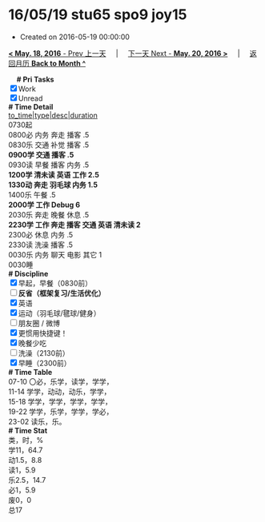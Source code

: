# 16/05/19 stu65 spo9 joy15

- Created on 2016-05-19 00:00:00

[**< May. 18, 2016** - Prev 上一天](/lifelogs/2016/05/d18.md) &nbsp; &nbsp; | &nbsp; &nbsp; [下一天 Next - **May. 20, 2016 >**](/lifelogs/2016/05/d20.md) &nbsp; &nbsp; |  &nbsp; &nbsp; [返回月历 **Back to Month ^**](/lifelogs/2016/05/index.md)
<br/><div><b>     # Pri Tasks</b></div><div><input checked="true" type="checkbox"/>Work</div><div><input checked="true" type="checkbox"/>Unread</div><div><b># Time Detail</b></div><div><u>to_time|type|desc|duration</u></div><div>0730起</div><div>0800必 内务 奔走 播客 .5</div><div>0830乐 交通 补觉 播客 .5</div><div><b>0900学 交通 播客 .5</b></div><div>0930读 早餐 播客 内务 .5</div><div><b>1200学 清未读 英语 工作 2.5</b></div><div><b>1330动 奔走 羽毛球 内务 1.5</b></div><div>1400乐 午餐 .5</div><div><b>2000学 工作 Debug 6</b></div><div>2030乐 奔走 晚餐 休息 .5</div><div><b>2230学 工作 奔走 播客 交通 英语 清未读 2</b></div><div>2300必 休息 内务 .5</div><div>2330读 洗澡 播客 .5</div><div>0030乐 内务 聊天 电影 其它 1</div><div>0030睡</div><div><b># Discipline</b></div><div><input checked="true" type="checkbox"/>早起，早餐（0830前）</div><div><b><input type="checkbox"/></b><b>反省（框架复习/生活优化）</b></div><div><input checked="true" type="checkbox"/>英语</div><div><input checked="true" type="checkbox"/>运动（羽毛球/毽球/健身）</div><div><input type="checkbox"/>朋友圈 / 微博</div><div><input checked="true" type="checkbox"/>更惯用快捷键！</div><div><input checked="true" type="checkbox"/>晚餐少吃</div><div><input type="checkbox"/>洗澡（2130前）</div><div><input checked="true" type="checkbox"/>早睡（2300前）</div><div><b># Time Table</b></div><div>07-10 〇必，乐学，读学，学学，</div><div>11-14 学学，动动，动乐，学学，</div><div>15-18 学学，学学，学学，学学，</div><div>19-22 学学，乐学，学学，学必，</div><div>23-02 读乐，乐。</div><div><b># Time Stat</b></div><div>类，时，%</div><div>学11，64.7</div><div>动1.5，8.8</div><div>读1，5.9</div><div>乐2.5，14.7</div><div>必1，5.9</div><div>废0，0</div><div>总17</div>
